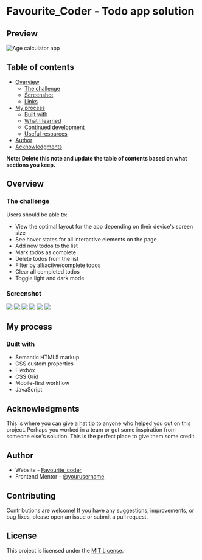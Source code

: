 # Favourite_Coder - Todo app solution

## Preview

![Age calculator app ](./design/desktop-preview.jpg)

## Table of contents

- [Overview](#overview)
  - [The challenge](#the-challenge)
  - [Screenshot](#screenshot)
  - [Links](#links)
- [My process](#my-process)
  - [Built with](#built-with)
  - [What I learned](#what-i-learned)
  - [Continued development](#continued-development)
  - [Useful resources](#useful-resources)
- [Author](#author)
- [Acknowledgments](#acknowledgments)

**Note: Delete this note and update the table of contents based on what sections you keep.**

## Overview

### The challenge

Users should be able to:

- View the optimal layout for the app depending on their device's screen size
- See hover states for all interactive elements on the page
- Add new todos to the list
- Mark todos as complete
- Delete todos from the list
- Filter by all/active/complete todos
- Clear all completed todos
- Toggle light and dark mode

### Screenshot

![](./design/active-states-dark.jpg)
![](./design/active-states-light.jpg)
![](./design/desktop-design-dark.jpg)
![](./design/desktop-design-light.jpg)
![](./design/mobile-design-dark.jpg)
![](./design/mobile-design-light.jpg)

## My process

### Built with

- Semantic HTML5 markup
- CSS custom properties
- Flexbox
- CSS Grid
- Mobile-first workflow
- JavaScript

## Acknowledgments

This is where you can give a hat tip to anyone who helped you out on this project. Perhaps you worked in a team or got some inspiration from someone else's solution. This is the perfect place to give them some credit.

## Author

- Website - [Favourite_coder](https://www.your-site.com)
- Frontend Mentor - [@yourusername](https://www.frontendmentor.io/profile/yourusername)

## Contributing

Contributions are welcome! If you have any suggestions, improvements, or bug fixes, please open an issue or submit a pull request.

## License

This project is licensed under the [MIT License](https://opensource.org/licenses/MIT).
